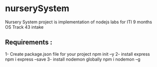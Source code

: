 # nurserySystem
Nursery System project is implementation of nodejs labs for ITI 9 months OS Track 43 intake

## Requirements :
1- Create package.json file for your project npm init –y
2- install express npm i express –save
3- install nodemon globally npm i nodemon –g
